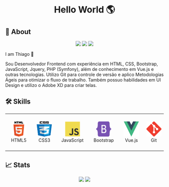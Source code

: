 <h1 align="center">
  Hello World 🌎
</h1>

<h2>🚀 About</h2>

<p align="center">   
   <a href="mailto:contato@thiagosousadev.net" target="_blank"><img src="https://img.shields.io/badge/Contact-Gmail-red?style=for-the-badge&logo=gmail&logoColor=white"></a>
  <a href="https://www.linkedin.com/in/thiagosousadev" target="_blank"><img src="https://img.shields.io/badge/MY%20PROFILE-Linkedin-blue?style=for-the-badge&logo=linkedin"></a>
  <a href="https://www.thiagosousadev.net" target="_blank"><img src="https://img.shields.io/badge/WebSite-thiagosousadev.net-006E93?style=for-the-badge&logo=rss&logoColor=white"></a>
</p>
I am Thiago 🧔

Sou Desenvolvedor Frontend com experiência em HTML, CSS, Bootstrap, JavaScript, Jquery, PHP (Symfony), além de conhecimento em Vue.js e outras tecnologias. Utilizo Git para controle de versão e aplico Metodologias Ágeis para otimizar o fluxo de trabalho. Também possuo habilidades em UI Design e utilizo o Adobe XD para criar telas.

<h2>🛠 Skills</h2>

<table align= "center">
  <tr>
     <td align="center" width="140" height="100">
      <a href="#">
        <img src="./html5logo.svg" width="48" height="48" alt="HTML5" />
      </a>
      <br>HTML5
    </td>
    <td align="center"  width="140" height="112.43">
      <a href="#">
        <img src="./css3logo.svg" width="48" height="48" alt="CSS 3" />
      </a>
      <br>CSS3
    </td>
    <td align="center"  width="140" height="112.43">
      <a href="#">
        <img src="./javascriptlogo.svg" width="48" height="48" alt="JavaScript" />
      </a>
      <br>JavaScript
    </td>
    <td align="center"  width="140" height="112.43">
      <a href="#">
        <img src="./bootstraplogo.svg" width="48" height="48" alt="Bootstrap" />
      </a>
      <br>Bootstrap
    </td>
    <td align="center"  width="140" height="112.43">
      <a href="#">
        <img src="./vuejslogo.svg" width="48" height="48" alt="Vue.js" />
      </a>
      <br>Vue.js
    </td>
       <td align="center"  width="140" height="112.43">
      <a href="#">
        <img src="./gitlogo.svg" width="48" height="48" alt="Git" />
      </a>
      <br>Git
    </td>
   </tr> 
</table>

<h2>📈 Stats</h2>

<div align="center">
  <img height="160em" src="https://github-readme-stats.vercel.app/api?username=thiagosousadev&show_icons=true&theme=algolia&include_all_commits=true&border_radius=8&hide_border=true&count_private=true" style="max-width: 100%;"/>
  <img height="160em" src="https://github-readme-stats.vercel.app/api/top-langs/?username=thiagosousadev&border_radius=8&hide_border=true&layout=compact&langs_count=7&theme=algolia" style="max-width: 100%;"/>
</div>

<!--
<h2>😎 Quando não estou desenvolvendo... </h2>

- ✨ **Hobbies**: Fotografia, Desing, Streaming
- 🎮 **jogos**: efootball PES 2021, BF1 
- 🎥 **Filmes**: Interestelar, Perdido em Marte
- 📺 **Séries**: Supernatural, Under The Dome
- 🎵 **Musica**: Forró Antigo
-->
